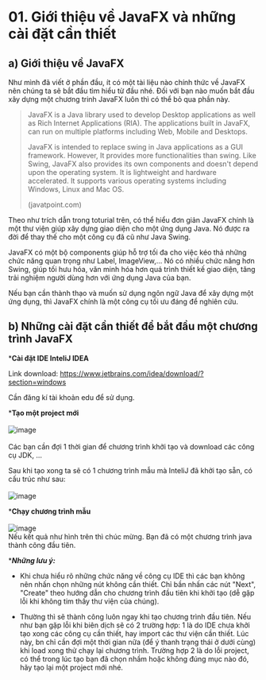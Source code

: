 # 01. Giới thiệu về JavaFX và những cài đặt cần thiết
## a) Giới thiệu về JavaFX
Như mình đã viết ở phần đầu, ít có một tài liệu nào chính thức về JavaFX nên chúng ta sẽ bắt đầu tìm hiểu từ đầu nhé. Đối với bạn nào muốn bắt đầu xây dựng một chương trinh JavaFX luôn thì có thể bỏ qua phần này.

> JavaFX is a Java library used to develop Desktop applications as well as Rich Internet Applications (RIA). The applications built in JavaFX, can run on multiple platforms including Web, Mobile and Desktops.
> 
> JavaFX is intended to replace swing in Java applications as a GUI framework. However, It provides more functionalities than swing. Like Swing, JavaFX also provides its own components and doesn't depend upon the operating system. It is lightweight and hardware accelerated. It supports various operating systems including Windows, Linux and Mac OS.
>
> (javatpoint.com)

Theo như trích dẫn trong toturial trên, có thể hiểu đơn giản JavaFX chính là một thư viện giúp xây dựng giao diện cho một ứng dụng Java. Nó được ra đời để thay thế cho một công cụ đã cũ như Java Swing. 

JavaFX có một bộ components giúp hỗ trợ tối đa cho việc kéo thả những chức năng quan trọng như Label, ImageView,... Nó có nhiều chức năng hơn Swing, giúp tối hưu hóa, văn minh hóa hơn quá trình thiết kế giao diện, tăng trải nghiệm người dùng hơn với ứng dụng Java của bạn.

Nếu bạn cần thành thạo và muốn sử dụng ngôn ngữ Java để xây dựng một ứng dụng, thì JavaFX chính là một công cụ tối ưu đáng để nghiên cứu.

## b) Những cài đặt cần thiết để bắt đầu một chương trình JavaFX

***Cài đặt IDE InteliJ IDEA**

Link download: https://www.jetbrains.com/idea/download/?section=windows

Cần đăng kí tài khoản edu để sử dụng.

***Tạo một project mới**
<br>
<br>
![image](https://github.com/samuel7232003/JavaFX-Pesonal-Research/assets/115569080/779f9464-b455-42c8-b217-44f3fcce1633)
<br>
<br>
Các bạn cần đợi 1 thời gian để chương trình khởi tạo và download các công cụ JDK, ...

Sau khi tạo xong ta sẽ có 1 chương trình mẫu mà InteliJ đã khởi tạo sẵn, có cấu trúc như sau:
<br><br>
![image](https://github.com/samuel7232003/JavaFX-Pesonal-Research/assets/115569080/6bc83cc0-baa2-4756-bb3b-3384f00e9070)

***Chạy chương trình mẫu**
<br> <br>
![image](https://github.com/samuel7232003/JavaFX-Pesonal-Research/assets/115569080/38ab993a-da4d-4d9d-9f8c-c135d85dde0d)
<br>
Nếu kết quả như hình trên thì chúc mừng. Bạn đã có một chương trình java thành công đầu tiên.

****Những lưu ý:***

- Khi chưa hiểu rõ những chức năng về công cụ IDE thì các bạn không nên nhấn chọn những nút không cần thiết. Chỉ bần nhấn các nút "Next", "Create" theo hướng dẫn cho chương trình đầu tiên khi khởi tạo (dễ gặp lỗi khi không tim thấy thư viện của chúng).
  
- Thường thì sẽ thành công luôn ngay khi tạo chương trình đầu tiên. Nếu như bạn gặp lỗi khi biên dịch sẽ có 2 trường hợp: 1 là do IDE chưa khởi tạo xong các công cụ cần thiết, hay import các thư viện cần thiết. Lúc này, bn chỉ cần đợi một thời gian nữa (để ý thanh trạng thái ở dưới cùng) khi load xong thử chạy lại chương trình. Trường hợp 2 là do lỗi project, có thể trong lúc tạo bạn đã chọn nhầm hoặc không đúng mục nào đó, hãy tạo lại một project mới nhé.
